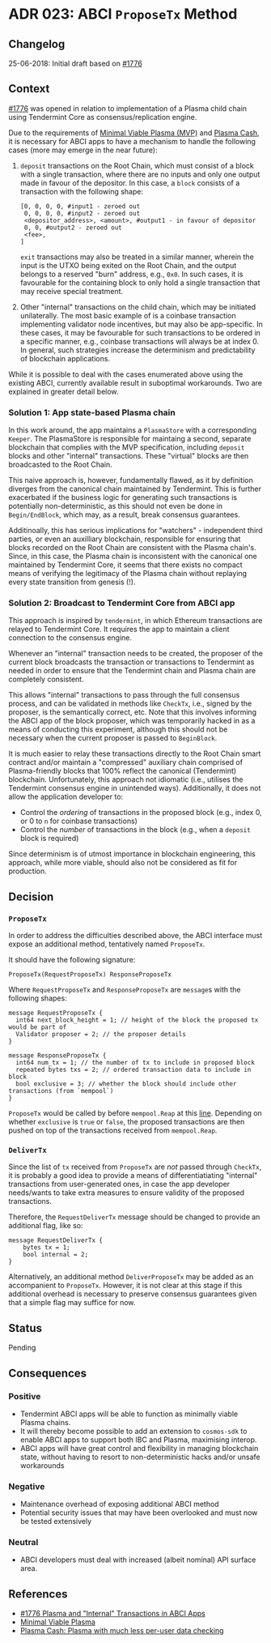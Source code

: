 # ADR 023: ABCI `ProposeTx` Method

## Changelog

25-06-2018: Initial draft based on [#1776](https://github.com/yenkuanlee/tendermint/issues/1776)

## Context

[#1776](https://github.com/yenkuanlee/tendermint/issues/1776) was
opened in relation to implementation of a Plasma child chain using Tendermint
Core as consensus/replication engine.

Due to the requirements of [Minimal Viable Plasma (MVP)](https://ethresear.ch/t/minimal-viable-plasma/426) and [Plasma Cash](https://ethresear.ch/t/plasma-cash-plasma-with-much-less-per-user-data-checking/1298), it is necessary for ABCI apps to have a mechanism to handle the following cases (more may emerge in the near future):

1. `deposit` transactions on the Root Chain, which must consist of a block
   with a single transaction, where there are no inputs and only one output
   made in favour of the depositor. In this case, a `block` consists of
   a transaction with the following shape:

   ```
   [0, 0, 0, 0, #input1 - zeroed out
    0, 0, 0, 0, #input2 - zeroed out
    <depositor_address>, <amount>, #output1 - in favour of depositor
    0, 0, #output2 - zeroed out
    <fee>,
   ]
   ```

   `exit` transactions may also be treated in a similar manner, wherein the
   input is the UTXO being exited on the Root Chain, and the output belongs to
   a reserved "burn" address, e.g., `0x0`. In such cases, it is favourable for
   the containing block to only hold a single transaction that may receive
   special treatment.

2. Other "internal" transactions on the child chain, which may be initiated
   unilaterally. The most basic example of is a coinbase transaction
   implementing validator node incentives, but may also be app-specific. In
   these cases, it may be favourable for such transactions to
   be ordered in a specific manner, e.g., coinbase transactions will always be
   at index 0. In general, such strategies increase the determinism and
   predictability of blockchain applications.

While it is possible to deal with the cases enumerated above using the
existing ABCI, currently available result in suboptimal workarounds. Two are
explained in greater detail below.

### Solution 1: App state-based Plasma chain

In this work around, the app maintains a `PlasmaStore` with a corresponding
`Keeper`. The PlasmaStore is responsible for maintaing a second, separate
blockchain that complies with the MVP specification, including `deposit`
blocks and other "internal" transactions. These "virtual" blocks are then broadcasted
to the Root Chain.

This naive approach is, however, fundamentally flawed, as it by definition
diverges from the canonical chain maintained by Tendermint. This is further
exacerbated if the business logic for generating such transactions is
potentially non-deterministic, as this should not even be done in
`Begin/EndBlock`, which may, as a result, break consensus guarantees.

Additinoally, this has serious implications for "watchers" - independent third parties,
or even an auxilliary blockchain, responsible for ensuring that blocks recorded
on the Root Chain are consistent with the Plasma chain's. Since, in this case,
the Plasma chain is inconsistent with the canonical one maintained by Tendermint
Core, it seems that there exists no compact means of verifying the legitimacy of
the Plasma chain without replaying every state transition from genesis (!).

### Solution 2: Broadcast to Tendermint Core from ABCI app

This approach is inspired by `tendermint`, in which Ethereum transactions are
relayed to Tendermint Core. It requires the app to maintain a client connection
to the consensus engine.

Whenever an "internal" transaction needs to be created, the proposer of the
current block broadcasts the transaction or transactions to Tendermint as
needed in order to ensure that the Tendermint chain and Plasma chain are
completely consistent.

This allows "internal" transactions to pass through the full consensus
process, and can be validated in methods like `CheckTx`, i.e., signed by the
proposer, is the semantically correct, etc. Note that this involves informing
the ABCI app of the block proposer, which was temporarily hacked in as a means
of conducting this experiment, although this should not be necessary when the
current proposer is passed to `BeginBlock`.

It is much easier to relay these transactions directly to the Root
Chain smart contract and/or maintain a "compressed" auxiliary chain comprised
of Plasma-friendly blocks that 100% reflect the canonical (Tendermint)
blockchain. Unfortunately, this approach not idiomatic (i.e., utilises the
Tendermint consensus engine in unintended ways). Additionally, it does not
allow the application developer to:

- Control the _ordering_ of transactions in the proposed block (e.g., index 0,
  or 0 to `n` for coinbase transactions)
- Control the _number_ of transactions in the block (e.g., when a `deposit`
  block is required)

Since determinism is of utmost importance in blockchain engineering, this approach,
while more viable, should also not be considered as fit for production.

## Decision

### `ProposeTx`

In order to address the difficulties described above, the ABCI interface must
expose an additional method, tentatively named `ProposeTx`.

It should have the following signature:

```
ProposeTx(RequestProposeTx) ResponseProposeTx
```

Where `RequestProposeTx` and `ResponseProposeTx` are `message`s with the
following shapes:

```
message RequestProposeTx {
  int64 next_block_height = 1; // height of the block the proposed tx would be part of
  Validator proposer = 2; // the proposer details
}

message ResponseProposeTx {
  int64 num_tx = 1; // the number of tx to include in proposed block
  repeated bytes txs = 2; // ordered transaction data to include in block
  bool exclusive = 3; // whether the block should include other transactions (from `mempool`)
}
```

`ProposeTx` would be called by before `mempool.Reap` at this
[line](https://github.com/yenkuanlee/tendermint/blob/9cd9f3338bc80a12590631632c23c8dbe3ff5c34/consensus/state.go#L935).
Depending on whether `exclusive` is `true` or `false`, the proposed
transactions are then pushed on top of the transactions received from
`mempool.Reap`.

### `DeliverTx`

Since the list of `tx` received from `ProposeTx` are _not_ passed through `CheckTx`,
it is probably a good idea to provide a means of differentiatiating "internal" transactions
from user-generated ones, in case the app developer needs/wants to take extra measures to
ensure validity of the proposed transactions.

Therefore, the `RequestDeliverTx` message should be changed to provide an additional flag, like so:

```
message RequestDeliverTx {
	bytes tx = 1;
	bool internal = 2;
}
```

Alternatively, an additional method `DeliverProposeTx` may be added as an accompanient to
`ProposeTx`. However, it is not clear at this stage if this additional overhead is necessary
to preserve consensus guarantees given that a simple flag may suffice for now.

## Status

Pending

## Consequences

### Positive

- Tendermint ABCI apps will be able to function as minimally viable Plasma chains.
- It will thereby become possible to add an extension to `cosmos-sdk` to enable
  ABCI apps to support both IBC and Plasma, maximising interop.
- ABCI apps will have great control and flexibility in managing blockchain state,
  without having to resort to non-deterministic hacks and/or unsafe workarounds

### Negative

- Maintenance overhead of exposing additional ABCI method
- Potential security issues that may have been overlooked and must now be tested extensively

### Neutral

- ABCI developers must deal with increased (albeit nominal) API surface area.

## References

- [#1776 Plasma and "Internal" Transactions in ABCI Apps](https://github.com/yenkuanlee/tendermint/issues/1776)
- [Minimal Viable Plasma](https://ethresear.ch/t/minimal-viable-plasma/426)
- [Plasma Cash: Plasma with much less per-user data checking](https://ethresear.ch/t/plasma-cash-plasma-with-much-less-per-user-data-checking/1298)
